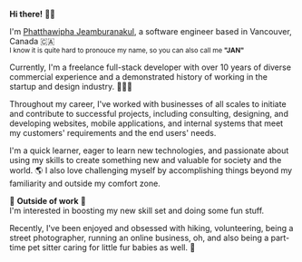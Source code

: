 **Hi there!** 👋🏼

I'm [Phatthawipha Jeamburanakul](https://im.jamjann.dev), a software engineer based in Vancouver, Canada 🇨🇦\
<sub>I know it is quite hard to pronouce my name, so you can also call me **"JAN"**</sub>


Currently, I'm a freelance full-stack developer with over 10 years of diverse commercial experience and a demonstrated history of working in the startup and design industry. 👩🏻‍💻

Throughout my career, I've worked with businesses of all scales to initiate and contribute to successful projects, including consulting, designing, and developing websites, mobile applications, and internal systems that meet my customers' requirements and the end users' needs.

I'm a quick learner, eager to learn new technologies, and passionate about using my skills to create something new and valuable for society and the world. 🌎 I also love challenging myself by accomplishing things beyond my familiarity and outside my comfort zone.


🌱 **Outside of work**  🌱\
I'm interested in boosting my new skill set and doing some fun stuff.

Recently, I've been enjoyed and obsessed with hiking, volunteering, being a street photographer, running an online business, oh, and also being a part-time pet sitter caring for little fur babies as well. 🐶
